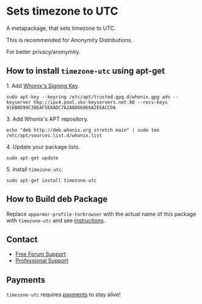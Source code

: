 # Sets timezone to UTC #

A metapackage, that sets timezone to UTC.

This is recommended for Anonymity Distributions.

For better privacy/anonymity.
## How to install `timezone-utc` using apt-get ##

1\. Add [Whonix's Signing Key](https://www.whonix.org/wiki/Whonix_Signing_Key).

```
sudo apt-key --keyring /etc/apt/trusted.gpg.d/whonix.gpg adv --keyserver hkp://ipv4.pool.sks-keyservers.net:80 --recv-keys 916B8D99C38EAF5E8ADC7A2A8D66066A2EEACCDA
```

3\. Add Whonix's APT repository.

```
echo "deb http://deb.whonix.org stretch main" | sudo tee /etc/apt/sources.list.d/whonix.list
```

4\. Update your package lists.

```
sudo apt-get update
```

5\. Install `timezone-utc`.

```
sudo apt-get install timezone-utc
```

## How to Build deb Package ##

Replace `apparmor-profile-torbrowser` with the actual name of this package with `timezone-utc` and see [instructions](https://www.whonix.org/wiki/Dev/Build_Documentation/apparmor-profile-torbrowser).

## Contact ##

* [Free Forum Support](https://forums.whonix.org)
* [Professional Support](https://www.whonix.org/wiki/Professional_Support)

## Payments ##

`timezone-utc` requires [payments](https://www.whonix.org/wiki/Payments) to stay alive!
